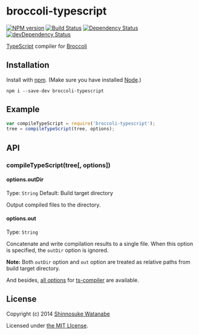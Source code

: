 # broccoli-typescript

[![NPM version](https://badge.fury.io/js/broccoli-typescript.svg)](http://badge.fury.io/js/broccoli-typescript)
[![Build Status](https://travis-ci.org/shinnn/broccoli-typescript.svg?branch=master)](https://travis-ci.org/shinnn/broccoli-typescript)
[![Dependency Status](https://david-dm.org/shinnn/broccoli-typescript.svg)](https://david-dm.org/shinnn/broccoli-typescript)
[![devDependency Status](https://david-dm.org/shinnn/broccoli-typescript/dev-status.svg)](https://david-dm.org/shinnn/broccoli-typescript#info=devDependencies)

[TypeScript](http://typescript.codeplex.com/) compiler for [Broccoli](https://github.com/broccolijs/broccoli)

## Installation

Install with [npm](https://www.npmjs.org/). (Make sure you have installed [Node](http://nodejs.org/).)

```
npm i --save-dev broccoli-typescript
```

## Example

```javascript
var compileTypeScript = require('broccoli-typescript');
tree = compileTypeScript(tree, options);
```

## API

### compileTypeScript(tree[, options])

#### options.outDir

Type: `String` Default: Build target directory

Output compiled files to the directory. 

#### options.out

Type: `String`

Concatenate and write compilation results to a single file. When this option is specified, the `outDir` option is ignored.

**Note:** Both `outDir` option and `out` option are treated as relative paths from build target directory.

And besides, [all options](https://github.com/jedmao/ts-compiler#tsicompileroptions) for [ts-compiler](https://github.com/jedmao/ts-compiler) are available.

## License

Copyright (c) 2014 [Shinnosuke Watanabe](https://github.com/shinnn)

Licensed under [the MIT LIcense](./LICENSE).
